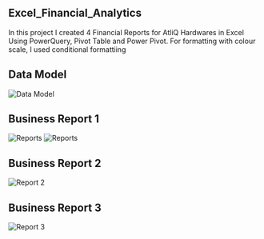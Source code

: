 ## Excel_Financial_Analytics
 In this project I created 4 Financial Reports for AtliQ Hardwares in Excel Using PowerQuery, Pivot Table and Power Pivot. For formatting with colour scale, I used conditional formattiing

## Data Model
![Data Model](https://github.com/Sneha508194/Excel_Financial_Analytics/blob/main/Data%20model.png)

## Business Report 1
![Reports](https://github.com/Sneha508194/Excel_Financial_Analytics/blob/main/Business%20Report%201.jpg)
![Reports](https://github.com/Sneha508194/Excel_Financial_Analytics/blob/main/Business%20Report%201.1.jpg)

## Business Report 2
![Report 2](https://github.com/Sneha508194/Excel_Financial_Analytics/blob/main/Business%20Report%20%202.jpg)

## Business Report 3
![Report 3]()
